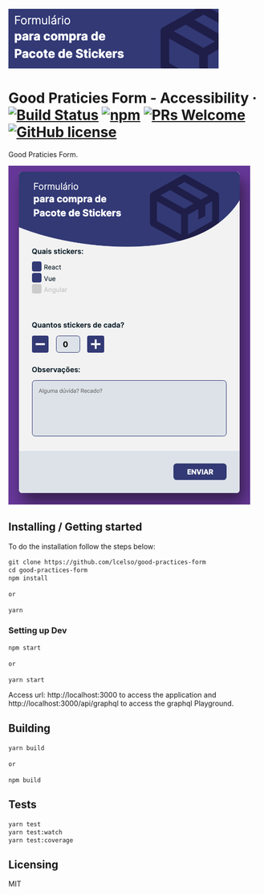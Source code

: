 ![Logo of the project](./src/images/form.png)

# Good Praticies Form - Accessibility &middot; [![Build Status](https://img.shields.io/travis/npm/npm/latest.svg?style=flat-square)](https://travis-ci.org/npm/npm) [![npm](https://img.shields.io/npm/v/npm.svg?style=flat-square)](https://www.npmjs.com/package/npm) [![PRs Welcome](https://img.shields.io/badge/PRs-welcome-brightgreen.svg?style=flat-square)](http://makeapullrequest.com) [![GitHub license](https://img.shields.io/badge/license-MIT-blue.svg?style=flat-square)](https://github.com/your/your-project/blob/master/LICENSE)
>

Good Praticies Form.

![Home](/src/images/page.png)

## Installing / Getting started

To do the installation follow the steps below:

```shell
git clone https://github.com/lcelso/good-practices-form
cd good-practices-form
npm install

or

yarn
```


### Setting up Dev

```shell
npm start

or

yarn start
```

Access url: http://localhost:3000 to access the application and http://localhost:3000/api/graphql to access the graphql Playground.


## Building

```shell
yarn build

or

npm build
```

## Tests

```shell
yarn test 
yarn test:watch
yarn test:coverage
```

## Licensing

MIT
